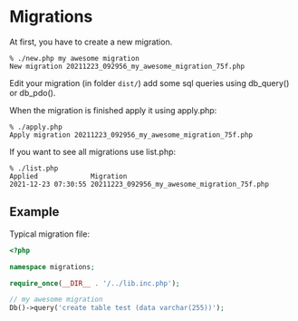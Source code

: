 # Migrations

At first, you have to create a new migration. 

```
% ./new.php my awesome migration
New migration 20211223_092956_my_awesome_migration_75f.php
```

Edit your migration (in folder `dist/`) add some sql queries using db_query() or db_pdo().

When the migration is finished apply it using apply.php:

```
% ./apply.php 
Apply migration 20211223_092956_my_awesome_migration_75f.php
```

If you want to see all migrations use list.php:

```
% ./list.php 
Applied             Migration
2021-12-23 07:30:55 20211223_092956_my_awesome_migration_75f.php
```

## Example

Typical migration file:

```php
<?php

namespace migrations;

require_once(__DIR__ . '/../lib.inc.php');

// my awesome migration
Db()->query('create table test (data varchar(255))');

```
